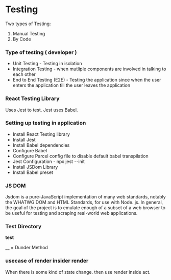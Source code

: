# Testing

Two types of Testing:

1. Manual Testing
2. By Code

### Type of testing ( developer )

- Unit Testing - Testing in isolation 
- Integration Testing - when mutliple components are involved in talking to each other
- End to End Testing (E2E) - Testing the application since when the user enters the application till the user leaves the application

### React Testing Library 

Uses Jest to test. Jest uses Babel. 

### Setting up testing in application 

- Install React Testing library
- Install Jest 
- Install Babel dependencies
- Configure Babel
- Configure Parcel config file to disable default babel transpilation
- Jest Configuration - npx jest --init
- Install JSDom Library
- Install Babel preset


### JS DOM 

Jsdom is a pure-JavaScript implementation of many web standards, notably the WHATWG DOM and HTML Standards, for use with Node. js. In general, the goal of the project is to emulate enough of a subset of a web browser to be useful for testing and scraping real-world web applications.


### Test Directory 

__test__ 

__ = Dunder Method



### usecase of render insider render

When there is some kind of state change. then use render inside act.